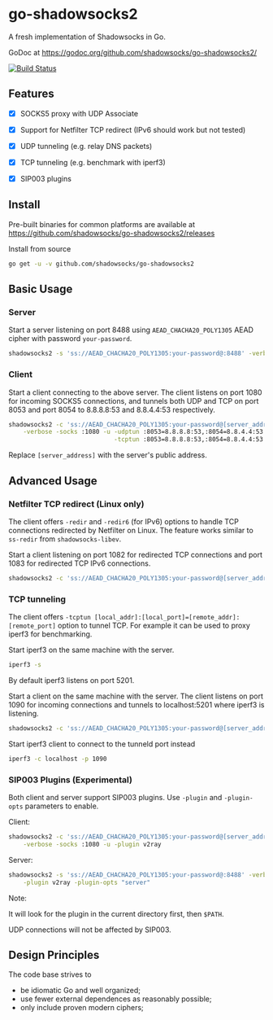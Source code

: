 # go-shadowsocks2

A fresh implementation of Shadowsocks in Go.

GoDoc at https://godoc.org/github.com/shadowsocks/go-shadowsocks2/

[![Build Status](https://travis-ci.com/shadowsocks/go-shadowsocks2.svg?branch=master)](https://travis-ci.com/shadowsocks/go-shadowsocks2)


## Features

- [x] SOCKS5 proxy with UDP Associate
- [x] Support for Netfilter TCP redirect (IPv6 should work but not tested)
- [x] UDP tunneling (e.g. relay DNS packets)
- [x] TCP tunneling (e.g. benchmark with iperf3)
- [x] SIP003 plugins


## Install

Pre-built binaries for common platforms are available at https://github.com/shadowsocks/go-shadowsocks2/releases

Install from source

```sh
go get -u -v github.com/shadowsocks/go-shadowsocks2
```


## Basic Usage

### Server

Start a server listening on port 8488 using `AEAD_CHACHA20_POLY1305` AEAD cipher with password `your-password`.

```sh
shadowsocks2 -s 'ss://AEAD_CHACHA20_POLY1305:your-password@:8488' -verbose
```


### Client

Start a client connecting to the above server. The client listens on port 1080 for incoming SOCKS5 
connections, and tunnels both UDP and TCP on port 8053 and port 8054 to 8.8.8.8:53 and 8.8.4.4:53 
respectively. 

```sh
shadowsocks2 -c 'ss://AEAD_CHACHA20_POLY1305:your-password@[server_address]:8488' \
    -verbose -socks :1080 -u -udptun :8053=8.8.8.8:53,:8054=8.8.4.4:53 \
                             -tcptun :8053=8.8.8.8:53,:8054=8.8.4.4:53
```

Replace `[server_address]` with the server's public address.


## Advanced Usage


### Netfilter TCP redirect (Linux only)

The client offers `-redir` and `-redir6` (for IPv6) options to handle TCP connections 
redirected by Netfilter on Linux. The feature works similar to `ss-redir` from `shadowsocks-libev`.


Start a client listening on port 1082 for redirected TCP connections and port 1083 for redirected
TCP IPv6 connections.

```sh
shadowsocks2 -c 'ss://AEAD_CHACHA20_POLY1305:your-password@[server_address]:8488' -redir :1082 -redir6 :1083
```


### TCP tunneling

The client offers `-tcptun [local_addr]:[local_port]=[remote_addr]:[remote_port]` option to tunnel TCP.
For example it can be used to proxy iperf3 for benchmarking.

Start iperf3 on the same machine with the server.

```sh
iperf3 -s
```

By default iperf3 listens on port 5201.

Start a client on the same machine with the server. The client listens on port 1090 for incoming connections
and tunnels to localhost:5201 where iperf3 is listening.

```sh
shadowsocks2 -c 'ss://AEAD_CHACHA20_POLY1305:your-password@[server_address]:8488' -tcptun :1090=localhost:5201
```

Start iperf3 client to connect to the tunneld port instead

```sh
iperf3 -c localhost -p 1090
```

### SIP003 Plugins (Experimental)

Both client and server support SIP003 plugins.
Use `-plugin` and `-plugin-opts` parameters to enable.

Client:

```sh
shadowsocks2 -c 'ss://AEAD_CHACHA20_POLY1305:your-password@[server_address]:8488' \
    -verbose -socks :1080 -u -plugin v2ray
```
Server:

```sh
shadowsocks2 -s 'ss://AEAD_CHACHA20_POLY1305:your-password@:8488' -verbose \
    -plugin v2ray -plugin-opts "server"
```
Note:

It will look for the plugin in the current directory first, then `$PATH`.

UDP connections will not be affected by SIP003.

## Design Principles

The code base strives to

- be idiomatic Go and well organized;
- use fewer external dependences as reasonably possible;
- only include proven modern ciphers;
